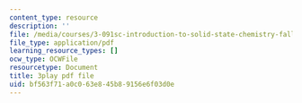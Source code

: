 ```yaml
---
content_type: resource
description: ''
file: /media/courses/3-091sc-introduction-to-solid-state-chemistry-fall-2010/bf563f71a0c063e845b89156e6f03d0e_uCK1z-h7Jbc.pdf
file_type: application/pdf
learning_resource_types: []
ocw_type: OCWFile
resourcetype: Document
title: 3play pdf file
uid: bf563f71-a0c0-63e8-45b8-9156e6f03d0e
---
```

